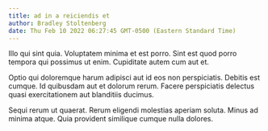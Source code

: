 ```yaml
---
title: ad in a reiciendis et
author: Bradley Stoltenberg
date: Thu Feb 10 2022 06:27:45 GMT-0500 (Eastern Standard Time)
---
```

Illo qui sint quia. Voluptatem minima et est porro. Sint est quod porro tempora qui possimus ut enim. Cupiditate autem cum aut et.

 Optio qui doloremque harum adipisci aut id eos non perspiciatis. Debitis est cumque. Id quibusdam aut et dolorum rerum. Facere perspiciatis delectus quasi exercitationem aut blanditiis ducimus.

 Sequi rerum ut quaerat. Rerum eligendi molestias aperiam soluta. Minus ad minima atque. Quia provident similique cumque nulla dolores.
